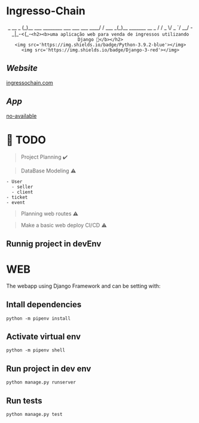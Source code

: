 # Ingresso-Chain

<div align='center'>
   _                                    __        _                    
  (_)__  ___ ________ ___ ___ ___  ____/ /  ___ _(_)__   _______  __ _ 
 / / _ \/ _ `/ __/ -_|_-<(_-</ _ \/ __/ _ \/ _ `/ / _ \_/ __/ _ \/  ' \
/_/_//_/\_, /_/  \__/___/___/\___/\__/_//_/\_,_/_/_//_(_)__/\___/_/_/_/
       /___/                                                           

    <h2><b>uma aplicação web para venda de ingressos utilizando Django 💸</b></h2>
    <img src='https://img.shields.io/badge/Python-3.9.2-blue'></img>
    <img src='https://img.shields.io/badge/Django-3-red'></img>
</div>

## *Website*

[ingressochain.com](https://www.ingressochain.com/)

## *App*

[no-available]()
# :pushpin: **TODO** 


> Project Planning :heavy_check_mark:

> DataBase Modeling :warning:

    - User
      - seller
      - client
    - ticket
    - event

> Planning web routes :warning:

> Make a basic web deploy CI/CD :warning:

## Runnig project in devEnv

# WEB

The webapp using Django Framework and can be setting with:

## Intall dependencies 

    python -m pipenv install

## Activate virtual env

    python -m pipenv shell

## Run project in dev env

    python manage.py runserver


## Run tests

    python manage.py test
